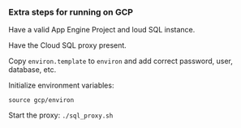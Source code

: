### Extra steps for running on GCP

Have a valid App Engine Project and loud SQL instance.

Have the Cloud SQL proxy present.

Copy `environ.template` to `environ` and add correct password, user, database, etc.

Initialize environment variables:

```source gcp/environ```

Start the proxy:
```./sql_proxy.sh```

